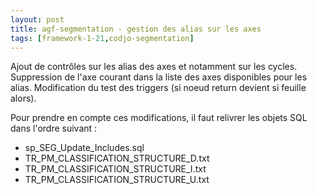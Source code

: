 ```yaml
---
layout: post
title: agf-segmentation - gestion des alias sur les axes
tags: [framework-1-21,codjo-segmentation]
---
```

Ajout de contrôles sur les alias des axes et notamment sur les cycles.
Suppression de l'axe courant dans la liste des axes disponibles pour les alias.
Modification du test des triggers (si noeud return devient si feuille alors).

Pour prendre en compte ces modifications, il faut relivrer les objets SQL dans l'ordre suivant :
* sp_SEG_Update_Includes.sql
* TR_PM_CLASSIFICATION_STRUCTURE_D.txt
* TR_PM_CLASSIFICATION_STRUCTURE_I.txt
* TR_PM_CLASSIFICATION_STRUCTURE_U.txt